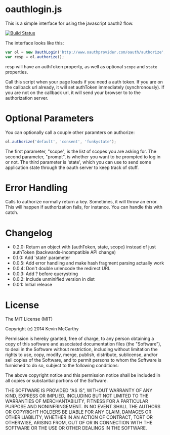 # oauthlogin.js

This is a simple interface for using the javascript oauth2 flow.

[![Build Status](https://travis-ci.org/RealGeeks/oauthlogin.svg?branch=master)](https://travis-ci.org/RealGeeks/oauthlogin)


The interface looks like this:

```js
var ol = new OauthLogin('http://www.oauthprovider.com/oauth/authorize', 'http://localhost/oauth/callback');
var resp = ol.authorize();
```

resp will have an authToken property, as well as optional `scope` and `state` properties.

Call this script when your page loads if you need a auth token.  If you are on the callback url already, it will set authToken immediately (synchronously).  If you are not on the callback url, it will send your browser to to the authorization server.

# Optional Parameters

You can optionally call a couple other paramters on authorize:

```js
ol.authorize('default', 'consent', 'funkystate');
```

The first parameter, "scope", is the list of scopes you are asking for.  The second parameter, "prompt", is whether you want to be prompted to log in or not.  The third parameter is 'state', which you can use to send some application state through the oauth server to keep track of stuff.

# Error Handling

Calls to authorize normally return a key.  Sometimes, it will throw an error.  This will happen if authorization fails, for instance.  You can handle this with catch.

# Changelog

 * 0.2.0: Return an object with {authToken, state, scope} instead of just authToken (backwards-incompatible API change)
 * 0.1.0: Add 'state' parameter
 * 0.0.5: Add error handling and make hash fragment parsing actually work
 * 0.0.4: Don't double urlencode the redirect URL
 * 0.0.3: Add ? before querystring
 * 0.0.2: Include unminified version in dist
 * 0.0.1: Initial release

# License

The MIT License (MIT)

Copyright (c) 2014 Kevin McCarthy

Permission is hereby granted, free of charge, to any person obtaining a copy
of this software and associated documentation files (the "Software"), to deal
in the Software without restriction, including without limitation the rights
to use, copy, modify, merge, publish, distribute, sublicense, and/or sell
copies of the Software, and to permit persons to whom the Software is
furnished to do so, subject to the following conditions:

The above copyright notice and this permission notice shall be included in
all copies or substantial portions of the Software.

THE SOFTWARE IS PROVIDED "AS IS", WITHOUT WARRANTY OF ANY KIND, EXPRESS OR
IMPLIED, INCLUDING BUT NOT LIMITED TO THE WARRANTIES OF MERCHANTABILITY,
FITNESS FOR A PARTICULAR PURPOSE AND NONINFRINGEMENT. IN NO EVENT SHALL THE
AUTHORS OR COPYRIGHT HOLDERS BE LIABLE FOR ANY CLAIM, DAMAGES OR OTHER
LIABILITY, WHETHER IN AN ACTION OF CONTRACT, TORT OR OTHERWISE, ARISING FROM,
OUT OF OR IN CONNECTION WITH THE SOFTWARE OR THE USE OR OTHER DEALINGS IN
THE SOFTWARE.

